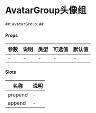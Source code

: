 # AvatarGroup头像组

```
##:AvatarGroup:##
```
#### Props
| 参数      | 说明    | 类型      | 可选值       | 默认值   |
|---------- |-------- |---------- |------------- |--------- |
| -     | -   | -  |   -       |    -    |


#### Slots
| 名称 | 说明 | 
|---------|--------|
| prepend | - |
| append | - |